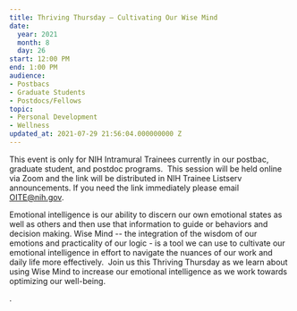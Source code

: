 ```yaml
---
title: Thriving Thursday – Cultivating Our Wise Mind
date:
  year: 2021
  month: 8
  day: 26
start: 12:00 PM
end: 1:00 PM
audience:
- Postbacs
- Graduate Students
- Postdocs/Fellows
topic:
- Personal Development
- Wellness
updated_at: 2021-07-29 21:56:04.000000000 Z
---
```

This event is only for NIH Intramural Trainees currently in our postbac,
graduate student, and postdoc programs.  This session will be held
online via Zoom and the link will be distributed in NIH Trainee Listserv
announcements. If you need the link immediately please email
OITE@nih.gov.

Emotional intelligence is our ability to discern our own emotional
states as well as others and then use that information to guide or
behaviors and decision making. Wise Mind -- the integration of the
wisdom of our emotions and practicality of our logic - is a tool we can
use to cultivate our emotional intelligence in effort to navigate the
nuances of our work and daily life more effectively.  Join us this
Thriving Thursday as we learn about using Wise Mind to increase our
emotional intelligence as we work towards optimizing our well-being.

.
